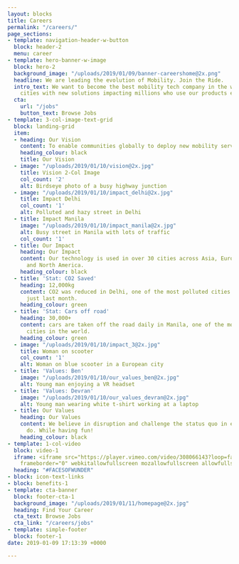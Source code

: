 ```yaml
---
layout: blocks
title: Careers
permalink: "/careers/"
page_sections:
- template: navigation-header-w-button
  block: header-2
  menu: career
- template: hero-banner-w-image
  block: hero-2
  background_image: "/uploads/2019/01/09/banner-careershome@2x.png"
  headline: We are leading the evolution of Mobility. Join the Ride.
  intro_text: We want to become the best mobility tech company in the world by empowering
    cities with new solutions impacting millions who use our products everyday. **#BecauseWeShare**
  cta:
    url: "/jobs"
    button_text: Browse Jobs
- template: 3-col-image-text-grid
  block: landing-grid
  item:
  - heading: Our Vision
    content: To enable communities globally to deploy new mobility services fast!
    heading_colour: black
    title: Our Vision
  - image: "/uploads/2019/01/10/vision@2x.jpg"
    title: Vision 2-Col Image
    col_count: '2'
    alt: Birdseye photo of a busy highway junction
  - image: "/uploads/2019/01/10/impact_delhi@2x.jpg"
    title: Impact Delhi
    col_count: '1'
    alt: Polluted and hazy street in Delhi
  - title: Impact Manila
    image: "/uploads/2019/01/10/impact_manila@2x.jpg"
    alt: Busy street in Manila with lots of traffic
    col_count: '1'
  - title: Our Impact
    heading: Our Impact
    content: Our technology is used in over 30 cities across Asia, Europe, South America
      and North America.
    heading_colour: black
  - title: 'Stat: CO2 Saved'
    heading: 12,000kg
    content: CO2 was reduced in Delhi, one of the most polluted cities in the world
      just last month.
    heading_colour: green
  - title: 'Stat: Cars off road'
    heading: 30,000+
    content: cars are taken off the road daily in Manila, one of the most congested
      cities in the world.
    heading_colour: green
  - image: "/uploads/2019/01/10/impact_3@2x.jpg"
    title: Woman on scooter
    col_count: '1'
    alt: Woman on blue scooter in a European city
  - title: 'Values: Ben'
    image: "/uploads/2019/01/10/our_values_ben@2x.jpg"
    alt: Young man enjoying a VR headset
  - title: 'Values: Devran'
    image: "/uploads/2019/01/10/our_values_devran@2x.jpg"
    alt: Young man wearing white t-shirt working at a laptop
  - title: Our Values
    heading: Our Values
    content: We believe in disruption and challenge the status quo in everything we
      do. While having fun!
    heading_colour: black
- template: 1-col-video
  block: video-1
  iframe: <iframe src="https://player.vimeo.com/video/308066143?loop=false&amp;byline=false&amp;portrait=false&amp;title=false&amp;speed=true&amp;transparent=0&amp;gesture=media"
    frameborder="0" webkitallowfullscreen mozallowfullscreen allowfullscreen></iframe>
  heading: "#FACESOFWUNDER"
- block: icon-text-links
- block: benefits-1
- template: cta-banner
  block: footer-cta-1
  background_image: "/uploads/2019/01/11/homepage@2x.jpg"
  heading: Find Your Career
  cta_text: Browse Jobs
  cta_link: "/careers/jobs"
- template: simple-footer
  block: footer-1
date: 2019-01-09 17:13:39 +0000

---
```

